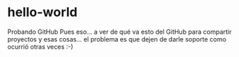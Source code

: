 # hello-world
Probando GitHub
Pues eso... a ver de qué va esto del GitHub para compartir proyectos y esas cosas... el problema es que dejen de darle soporte como ocurrió otras veces :-)

